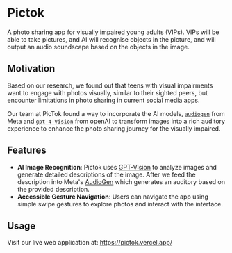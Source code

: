# Pictok
A photo sharing app for visually impaired young adults (VIPs). VIPs will be able to take pictures, and AI will recognise objects in the picture, and will output an audio soundscape based on the objects in the image. 

## Motivation
Based on our research, we found out that teens with visual impairments want to engage with photos visually, similar to their sighted peers, but encounter limitations in photo sharing in current social media apps. 

Our team at PicTok found a way to incorporate the AI models, [`audiogen`](https://audiocraft.metademolab.com/audiogen.html) from Meta and [`gpt-4-Vision`](https://platform.openai.com/docs/guides/vision) from openAI to transform images into a rich auditory experience to enhance the photo sharing journey for the visually impaired.

## Features
- **AI Image Recognition**: Pictok uses [GPT-Vision](https://platform.openai.com/docs/guides/vision) to analyze images and generate detailed descriptions of the image. After we feed the description into Meta's [AudioGen](https://felixkreuk.github.io/audiogen/) which generates an auditory based on the provided description.
- **Accessible Gesture Navigation**: Users can navigate the app using simple swipe gestures to explore photos and interact with the interface.

## Usage
Visit our live web application at: https://pictok.vercel.app/
